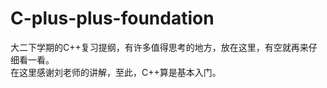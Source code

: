 # C-plus-plus-foundation<br>
大二下学期的C++复习提纲，有许多值得思考的地方，放在这里，有空就再来仔细看一看。<br>
在这里感谢刘老师的讲解，至此，C++算是基本入门。
